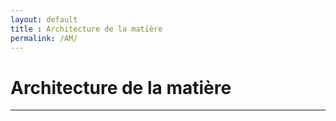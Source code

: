 ```yaml
---
layout: default
title : Architecture de la matière
permalink: /AM/
---
```


# Architecture de la matière

---

